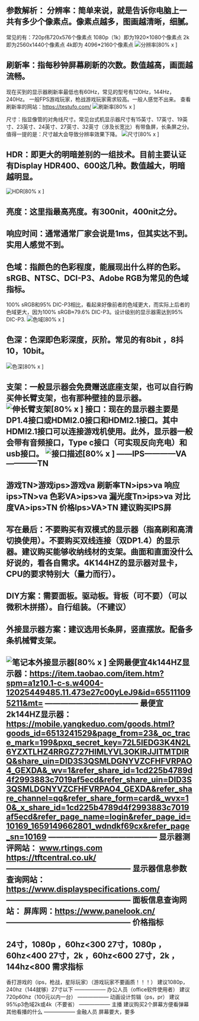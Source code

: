 参数解析：
分辨率：简单来说，就是告诉你电脑上一共有多少个像素点。像素点越多，图画越清晰，细腻。
-
常见的有：720p伟720x576个像素点
1080p（1k）即为1920×1080个像素点
 2k即为2560x1440个像素点
 4k即为 4096*2160个像素点
![分辨率[80% x ]](https://img0.baidu.com/it/u=1111395005,2098176553&fm=253&fmt=auto&app=138&f=PNG?w=869&h=500)

刷新率：指每秒钟屏幕刷新的次数。数值越高，画面越流畅。
-
现在买到的显示器刷新率最低也有60Hz，常见的型号有120Hz，144Hz，240Hz。
一般FPS游戏玩家，枪战游戏玩家需求较高。一般人感觉不出来。
查看刷新率的网站：https://testufo.com/
![刷新率[80% x ]](https://gimg2.baidu.com/image_search/src=http%3A%2F%2Fpic1.zhimg.com%2Fv2-148bbf383a53ef3dbfe3d3084ccaec54_b.jpg&refer=http%3A%2F%2Fpic1.zhimg.com&app=2002&size=f9999,10000&q=a80&n=0&g=0n&fmt=auto?sec=1661738418&t=8f1d0a2788e1f593e1219ee5b3b1a7ac)

尺寸：指显像管的对角线尺寸。常见台式机显示器尺寸有15英寸、17英寸、19英寸、23英寸、24英寸、27英寸、32英寸（涉及长宽比）有带鱼屏，长条屏之分。值得一提的是：尺寸越大会导致分辨率效果下降。
![尺寸[80% x ]](https://img1.baidu.com/it/u=2314244306,1239217388&fm=253&fmt=auto&app=138&f=PNG?w=1282&h=500)

HDR：即更大的明暗差别的一组技术。目前主要认证有Display HDR400、600这几种。数值越大，明暗越明显。
-
![HDR[80% x ]](https://img0.baidu.com/it/u=28897263,2771794706&fm=253&fmt=auto&app=138&f=PNG?w=640&h=434)

亮度：这里指最高亮度。有300nit，400nit之分。
-
响应时间：通常通常厂家会说是1ms，但其实达不到。实用人感觉不到。
-
色域：指颜色的色彩程度，能展现出什么样的色彩。sRGB、NTSC、DCI-P3、Adobe RGB为常见的色域指标。
-
100% sRGB和95% DIC-P3相比，看起来好像前者的色域更大，而实际上后者的色域更大，因为100% sRGB≈79.6% DIC-P3。设计级别的显示器需达到95% DIC-P3.
![色域[80% x ]](https://gimg2.baidu.com/image_search/src=http%3A%2F%2Fpic3.zhimg.com%2Fv2-7b13db0beb96dc7c5ec5c5fbb8e639ce_r.jpg&refer=http%3A%2F%2Fpic3.zhimg.com&app=2002&size=f9999,10000&q=a80&n=0&g=0n&fmt=auto?sec=1661740146&t=5d582f349431aadfd49415a683b74433)

色深：色深即色彩深度，灰阶。常见的有8bit ，8抖10，10bit。
-
![色深[80% x ]](https://img1.baidu.com/it/u=2751312973,1234246299&fm=253&fmt=auto&app=138&f=JPEG?w=1085&h=475)

支架：一般显示器会免费赠送底座支架，也可以自行购买伸长臂支架，也有那种壁挂的显示器。
![伸长臂支架[80% x ]](https://img0.baidu.com/it/u=3074058988,564904451&fm=253&fmt=auto&app=138&f=JPEG?w=500&h=335)
接口：现在的显示器主要是DP1.4接口或HDMI2.0接口和HDMI2.1接口。其中HDMI2.1接口可以连接游戏机使用。此外，显示器一般会带有音频接口，Type c接口（可实现反向充电）和usb接口。
![接口描述[80% x ]](https://gimg2.baidu.com/image_search/src=http%3A%2F%2Farticle-fd.zol-img.com.cn%2Ft_s640x340%2Fg6%2FM00%2F0C%2F01%2FChMkKWFvuOmIA50aAAbWmg27G6sAAUxCANWxVUABtay645.png&refer=http%3A%2F%2Farticle-fd.zol-img.com.cn&app=2002&size=f9999,10000&q=a80&n=0&g=0n&fmt=auto?sec=1661740821&t=be2181d36351fe5ef21fb723776056f4)
——IPS————VA————TN     
-
游戏TN>游戏ips>游戏va
刷新率TN>ips>va
响应ips>TN>va
色彩VA>ips>va
漏光度Tn>ips>va
对比度VA>ips>TN
价格Ips>VA>TN
建议购买IPS屏
-

写在最后：不要购买有双模式的显示器（指高刷和高清切换使用）。不要购买双线连接（双DP1.4）的显示器。建议购买能够收纳线材的支架。曲面和直面没什么好说的，看各自需求。4K144HZ的显示器对显卡，CPU的要求特别大（量力而行）。
-
DIY方案：需要面板。驱动板。背板（可不要）（可以微积木拼搭）。自行组装。（不建议）
-
外接显示器方案：建议选用长条屏，竖直摆放。配备多条机械臂支架。
-
![笔记本外接显示器[80% x ]](https://gimg2.baidu.com/image_search/src=http%3A%2F%2Fpic2.zhimg.com%2F50%2Fv2-2ba797bd455e88cbfb4136dcc6745428_hd.jpg&refer=http%3A%2F%2Fpic2.zhimg.com&app=2002&size=f9999,10000&q=a80&n=0&g=0n&fmt=auto?sec=1661742461&t=716847c14d4372f30365943054859192)
全网最便宜4k144HZ显示器：https://item.taobao.com/item.htm?spm=a1z10.1-c-s.w4004-12025449485.11.473e27c00yLeJ9&id=655111095211&mt=
————————————
最便宜2k144HZ显示器：https://mobile.yangkeduo.com/goods.html?goods_id=6513241529&page_from=23&_oc_trace_mark=199&pxq_secret_key=72L5IEDG3K4N2L6YZXTLHZ4RRGZ727HIMLYVL3OKIRJJITMTDIRQ&share_uin=DID3S3QSMLDGNYVZCFHFVRPAO4_GEXDA&_wv=1&refer_share_id=1cd225b4789d4f2993883c7019af5ecd&refer_share_uin=DID3S3QSMLDGNYVZCFHFVRPAO4_GEXDA&refer_share_channel=qq&refer_share_form=card&_wvx=10&_x_share_id=1cd225b4789d4f2993883c7019af5ecd&refer_page_name=login&refer_page_id=10169_1659149662801_wdndkf69cx&refer_page_sn=10169
——————————————
显示器测评网站：
www.rtings.com
https://tftcentral.co.uk/
————————————————
显示器信息参数查询网站：
https://www.displayspecifications.com/
————————————————
面板信息查询网站：
屏库网：https://www.panelook.cn/
————————————————
价格指标
-
24寸，1080p  ，60hz<300
27寸，1080p  ，60hz<400
27寸，2k  ，60hz<600
27寸，2k  ，144hz<800
需求指标
-
香打游戏的（ips，枪战，星际玩家）（游戏玩家不要画质！！！）
建议1080p，240hz（144就够）27寸以下
——————
办公人员（office软件使用者）
建议720p60hz（100元以内一台）
——————
动画设计剪辑（ps，pr）
建议95%p3色域2k或4k（不要省）
——————
主播
建议购买2个屏幕方便看弹幕
其他看播的什么
——————
金融人员
屏幕要大，要多